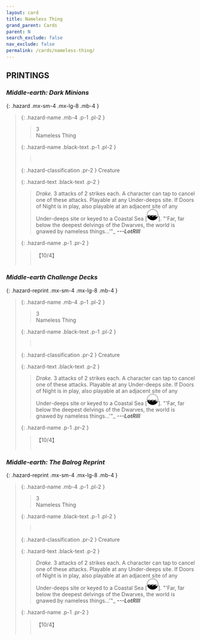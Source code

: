```yaml
---
layout: card
title: Nameless Thing
grand_parent: Cards
parent: N
search_exclude: false
nav_exclude: false
permalink: /cards/nameless-thing/
---
```


## PRINTINGS


### _Middle-earth: Dark Minions_

{: .hazard .mx-sm-4 .mx-lg-8 .mb-4 }
> {: .hazard-name .mb-4 .p-1 .pl-2 }
> > <div class="hazard-mp">3</div>
> > <div class="card-name">Nameless Thing</div>
>
> {: .hazard-name .black-text .p-1 .pl-2 }
> > &nbsp;
>
> {: .hazard-classification .pr-2 }
> Creature
>
> {: .hazard-text .black-text .p-2 }
> > _Drake._ 3 attacks of 2 strikes each. A character can tap to cancel one of these attacks. Playable at any Under-deeps site. If Doors of Night is in play, also playable at an adjacent site of any Under-deeps site or keyed to a Coastal Sea \[![](/assets/images/coastalsea.svg)].   "'Far, far below the deepest delvings of the Dwarves, the world is gnawed by nameless things...'"_ ***---LotRIII*** 
>
> {: .hazard-name .p-1 .pr-2 }
> > <div class="card-shield">【10/4】</div>
> > <div class="card-corruption">&nbsp;</div>

### _Middle-earth Challenge Decks_

{: .hazard-reprint .mx-sm-4 .mx-lg-8 .mb-4 }
> {: .hazard-name .mb-4 .p-1 .pl-2 }
> > <div class="hazard-mp">3</div>
> > <div class="card-name">Nameless Thing</div>
>
> {: .hazard-name .black-text .p-1 .pl-2 }
> > &nbsp;
>
> {: .hazard-classification .pr-2 }
> Creature
>
> {: .hazard-text .black-text .p-2 }
> > _Drake._ 3 attacks of 2 strikes each. A character can tap to cancel one of these attacks. Playable at any Under-deeps site. If Doors of Night is in play, also playable at an adjacent site of any Under-deeps site or keyed to a Coastal Sea \[![](/assets/images/coastalsea.svg)].   "'Far, far below the deepest delvings of the Dwarves, the world is gnawed by nameless things...'"_ ***---LotRIII*** 
>
> {: .hazard-name .p-1 .pr-2 }
> > <div class="card-shield">【10/4】</div>
> > <div class="card-corruption-white">&nbsp;</div>

### _Middle-earth: The Balrog Reprint_

{: .hazard-reprint .mx-sm-4 .mx-lg-8 .mb-4 }
> {: .hazard-name .mb-4 .p-1 .pl-2 }
> > <div class="hazard-mp">3</div>
> > <div class="card-name">Nameless Thing</div>
>
> {: .hazard-name .black-text .p-1 .pl-2 }
> > &nbsp;
>
> {: .hazard-classification .pr-2 }
> Creature
>
> {: .hazard-text .black-text .p-2 }
> > _Drake._ 3 attacks of 2 strikes each. A character can tap to cancel one of these attacks. Playable at any Under-deeps site. If Doors of Night is in play, also playable at an adjacent site of any Under-deeps site or keyed to a Coastal Sea \[![](/assets/images/coastalsea.svg)].   "'Far, far below the deepest delvings of the Dwarves, the world is gnawed by nameless things...'"_ ***---LotRIII*** 
>
> {: .hazard-name .p-1 .pr-2 }
> > <div class="card-shield">【10/4】</div>
> > <div class="card-corruption-white">&nbsp;</div>

